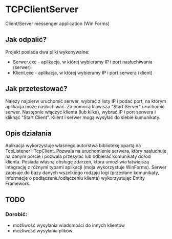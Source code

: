 # TCPClientServer
Client/Server messenger application (Win Forms)

## Jak odpalić?
  Projekt posiada dwa pliki wykonywalne:
  * Serwer.exe - aplikacja, w której wybieramy IP i port nasłuchiwania (serwer)
  * Klient.exe - aplikacja, w której wybieramy IP i port serwera (klient)
 
## Jak przetestować?
  Należy najpierw uruchomić serwer, wybrać z listy IP i podać port, na którym aplikacja może nasłuchiwać. Za pomocą klawisza "Start Server" uruchomić serwer. Następnie włączyć klienta (lub kilka), wybrać IP i port serwera i kliknąć "Start Client". Klient i serwer mogą wysyłać do siebie kumunikaty.
 
## Opis działania
  Aplikacja wykorzystuje własnego autorstwa bibliotekę opartą na TcpListener i TcpClient. Pozwala na uruchomienie serwera, który nasłuchuje na danym porcie i pozwala przesyłać lub odbierać komunikaty do/od klienta. Posiada własną obsługę zdarzeń, która umożliwia łatwiejszą integrację z różnymi typami aplikacji (moja wykorzystuje WinForms). Serwer zapisuje do bazy danych wszelkiego rodzaju logi (przesłane komunikaty, informacje o podłączeniu/odłączeniu klienta) wykorzystując Entity Framework.

## TODO
  ### Dorobić:
  * możliwość wysyłania wiadomości do innych klientów
  * możliwość wysyłania plików
